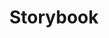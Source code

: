 ---
blog: https://medium.com/storybookjs
git: https://github.com/storybookjs/storybook
logohandle: js_storybook
sort: storybook
title: Storybook
twitter: https://x.com/storybookjs
website: https://storybook.js.org/
youtube: https://youtube.com/channel/UCr7Quur3eIyA_oe8FNYexfg
---